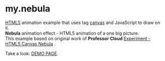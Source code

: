 # my.nebula
<a href="http://htmlbook.ru/html5">HTML5</a> animation example that uses tag <a href="http://htmlbook.ru/html/canvas">canvas</a> and JavaScript to draw on it.
<br>
<b>Nebula</b> animation effect - HTML5 animation of a one big picture.
<br>
This example based on original work of <b>Professor Cloud</b> <a href="http://www.professorcloud.com/mainsite/canvas-nebula.htm">Experiment - HTML5 Canvas Nebula</a> .

Take a look: <a href="http://u123.somee.com/my.nebula/my.nebula.html">DEMO PAGE</a>.
